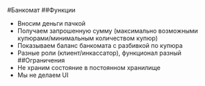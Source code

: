 #Банкомат
##Функции
- Вносим деньги пачкой 
- Получаем запрошенную сумму (максимально возможными купюрами/минимальным количеством купюр) 
- Показываем баланс банкомата с разбивкой по купюра
- Разные роли (клиент/инкассатор), функционал разный
##Ограничения
- Не храним состояние в постоянном хранилище
- Мы не делаем UI
